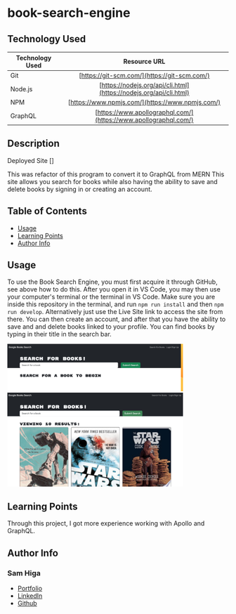 # book-search-engine

## Technology Used 

| Technology Used         | Resource URL           | 
| ------------- |:-------------:| 
| Git | [https://git-scm.com/](https://git-scm.com/)     | 
| Node.js | [https://nodejs.org/api/cli.html](https://nodejs.org/api/cli.html)   |
| NPM | [https://www.npmjs.com/](https://www.npmjs.com/)   |
| GraphQL | [https://www.apollographql.com/](https://www.apollographql.com/)   |



## Description 

 Deployed Site []

This was refactor of this program to convert it to GraphQL from MERN This site allows you search for books while also having the ability to save and delete books by signing in or creating an account.




## Table of Contents 

* [Usage](#usage)
* [Learning Points](#learning-points)
* [Author Info](#author-info)






## Usage 
To use the Book Search Engine, you must first acquire it through GitHub, see above how to do this. After you open it in VS Code, you may then use your computer's terminal or the terminal in VS Code. Make sure you are inside this repository in the terminal, and run `npm run install` and then `npm run develop`. Alternatively just use the Live Site link to access the site from there. You can then create an account, and after that you have the ability to save and and delete books linked to your profile. You can find books by typing in their title in the search bar.


<img src="./assets/home.jpeg" width=400></br>
<img src="./assets/home2.jpeg" width=400>



## Learning Points 


Through this project, I got more experience working with Apollo and GraphQL.


## Author Info


### Sam Higa 


* [Portfolio](https://samhiga.github.io/my-portfolio/)
* [LinkedIn](https://www.linkedin.com/in/sam-higa-b887b9209/)
* [Github](https://github.com/samhiga)